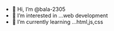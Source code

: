 - 👋 Hi, I’m @bala-2305
- 👀 I’m interested in ...web development
- 🌱 I’m currently learning ...html,js,css

<!---
bala-2305/bala-2305 is a ✨ special ✨ repository because its `README.md` (this file) appears on your GitHub profile.
You can click the Preview link to take a look at your changes.
--->

